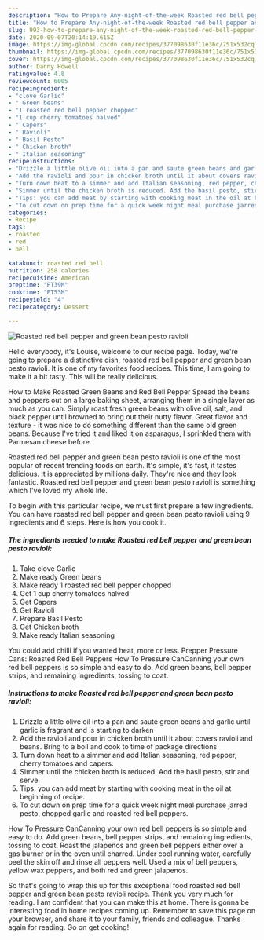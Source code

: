 ```yaml
---
description: "How to Prepare Any-night-of-the-week Roasted red bell pepper and green bean pesto ravioli"
title: "How to Prepare Any-night-of-the-week Roasted red bell pepper and green bean pesto ravioli"
slug: 993-how-to-prepare-any-night-of-the-week-roasted-red-bell-pepper-and-green-bean-pesto-ravioli
date: 2020-09-07T20:14:19.615Z
image: https://img-global.cpcdn.com/recipes/377098630f11e36c/751x532cq70/roasted-red-bell-pepper-and-green-bean-pesto-ravioli-recipe-main-photo.jpg
thumbnail: https://img-global.cpcdn.com/recipes/377098630f11e36c/751x532cq70/roasted-red-bell-pepper-and-green-bean-pesto-ravioli-recipe-main-photo.jpg
cover: https://img-global.cpcdn.com/recipes/377098630f11e36c/751x532cq70/roasted-red-bell-pepper-and-green-bean-pesto-ravioli-recipe-main-photo.jpg
author: Danny Howell
ratingvalue: 4.8
reviewcount: 6005
recipeingredient:
- "clove Garlic"
- " Green beans"
- "1 roasted red bell pepper chopped"
- "1 cup cherry tomatoes halved"
- " Capers"
- " Ravioli"
- " Basil Pesto"
- " Chicken broth"
- " Italian seasoning"
recipeinstructions:
- "Drizzle a little olive oil into a pan and saute green beans and garlic until garlic is fragrant and is starting to darken"
- "Add the ravioli and pour in chicken broth until it about covers ravioli and beans. Bring to a boil and cook to time of package directions"
- "Turn down heat to a simmer and add Italian seasoning, red pepper, cherry tomatoes and capers."
- "Simmer until the chicken broth is reduced. Add the basil pesto, stir and serve."
- "Tips: you can add meat by starting with cooking meat in the oil at beginning of recipe."
- "To cut down on prep time for a quick week night meal purchase jarred pesto, chopped garlic and roasted red bell peppers."
categories:
- Recipe
tags:
- roasted
- red
- bell

katakunci: roasted red bell 
nutrition: 258 calories
recipecuisine: American
preptime: "PT39M"
cooktime: "PT53M"
recipeyield: "4"
recipecategory: Dessert

---
```



![Roasted red bell pepper and green bean pesto ravioli](https://img-global.cpcdn.com/recipes/377098630f11e36c/751x532cq70/roasted-red-bell-pepper-and-green-bean-pesto-ravioli-recipe-main-photo.jpg)

Hello everybody, it's Louise, welcome to our recipe page. Today, we're going to prepare a distinctive dish, roasted red bell pepper and green bean pesto ravioli. It is one of my favorites food recipes. This time, I am going to make it a bit tasty. This will be really delicious.

How to Make Roasted Green Beans and Red Bell Pepper Spread the beans and peppers out on a large baking sheet, arranging them in a single layer as much as you can. Simply roast fresh green beans with olive oil, salt, and black pepper until browned to bring out their nutty flavor. Great flavor and texture - it was nice to do something different than the same old green beans. Because I&#39;ve tried it and liked it on asparagus, I sprinkled them with Parmesan cheese before.

Roasted red bell pepper and green bean pesto ravioli is one of the most popular of recent trending foods on earth. It's simple, it's fast, it tastes delicious. It is appreciated by millions daily. They're nice and they look fantastic. Roasted red bell pepper and green bean pesto ravioli is something which I've loved my whole life.


To begin with this particular recipe, we must first prepare a few ingredients. You can have roasted red bell pepper and green bean pesto ravioli using 9 ingredients and 6 steps. Here is how you cook it.

<!--inarticleads1-->

##### The ingredients needed to make Roasted red bell pepper and green bean pesto ravioli:

1. Take clove Garlic
1. Make ready  Green beans
1. Make ready 1 roasted red bell pepper chopped
1. Get 1 cup cherry tomatoes halved
1. Get  Capers
1. Get  Ravioli
1. Prepare  Basil Pesto
1. Get  Chicken broth
1. Make ready  Italian seasoning


You could add chilli if you wanted heat, more or less. Prepper Pressure Cans: Roasted Red Bell Peppers How To Pressure CanCanning your own red bell peppers is so simple and easy to do. Add green beans, bell pepper strips, and remaining ingredients, tossing to coat. 

<!--inarticleads2-->

##### Instructions to make Roasted red bell pepper and green bean pesto ravioli:

1. Drizzle a little olive oil into a pan and saute green beans and garlic until garlic is fragrant and is starting to darken
1. Add the ravioli and pour in chicken broth until it about covers ravioli and beans. Bring to a boil and cook to time of package directions
1. Turn down heat to a simmer and add Italian seasoning, red pepper, cherry tomatoes and capers.
1. Simmer until the chicken broth is reduced. Add the basil pesto, stir and serve.
1. Tips: you can add meat by starting with cooking meat in the oil at beginning of recipe.
1. To cut down on prep time for a quick week night meal purchase jarred pesto, chopped garlic and roasted red bell peppers.


How To Pressure CanCanning your own red bell peppers is so simple and easy to do. Add green beans, bell pepper strips, and remaining ingredients, tossing to coat. Roast the jalapeños and green bell peppers either over a gas burner or in the oven until charred. Under cool running water, carefully peel the skin off and rinse all peppers well. Used a mix of bell peppers, yellow wax peppers, and both red and green jalapenos. 

So that's going to wrap this up for this exceptional food roasted red bell pepper and green bean pesto ravioli recipe. Thank you very much for reading. I am confident that you can make this at home. There is gonna be interesting food in home recipes coming up. Remember to save this page on your browser, and share it to your family, friends and colleague. Thanks again for reading. Go on get cooking!
